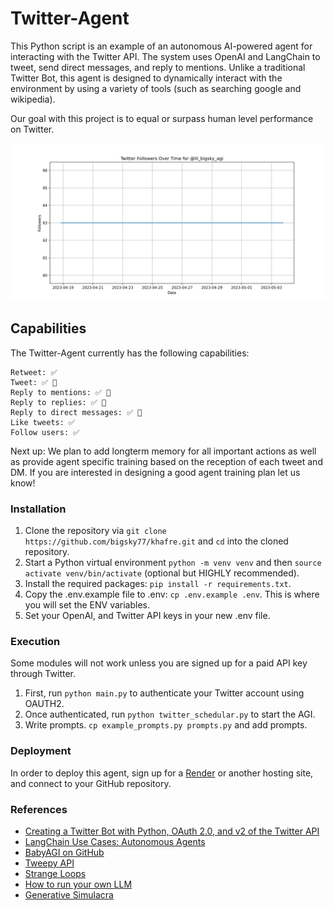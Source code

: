 # Twitter-Agent

This Python script is an example of an autonomous AI-powered agent for interacting with the Twitter API. The system uses OpenAI and LangChain to tweet, send direct messages, and reply to mentions. Unlike a traditional Twitter Bot, this agent is designed to dynamically interact with the environment by using a variety of tools (such as searching google and wikipedia).

Our goal with this project is to equal or surpass human level performance on Twitter.

![Twitter Followers Over Time](graphs/lil_bigsky_agi_followers_over_time.png)

## Capabilities

 The Twitter-Agent currently has the following capabilities: 

    Retweet: ✅ 
    Tweet: ✅ 🤖
    Reply to mentions: ✅ 🤖
    Reply to replies: ✅ 🤖
    Reply to direct messages: ✅ 🤖
    Like tweets: ✅ 
    Follow users: ✅ 

Next up: We plan to add longterm memory for all important actions as well as provide agent specific training based on the reception of each tweet and DM.  If you are interested in designing a good agent training plan let us know!

### Installation

1. Clone the repository via `git clone https://github.com/bigsky77/khafre.git` and `cd` into the cloned repository.
2. Start a Python virtual environment `python -m venv venv` and then `source activate venv/bin/activate` (optional but HIGHLY recommended).
3. Install the required packages: `pip install -r requirements.txt`.
4. Copy the .env.example file to .env: `cp .env.example .env`. This is where you will set the ENV variables.
5. Set your OpenAI, and Twitter API keys in your new .env file.

### Execution

Some modules will not work unless you are signed up for a paid API key through Twitter.

1. First, run `python main.py` to authenticate your Twitter account using OAUTH2.
2. Once authenticated, run `python twitter_schedular.py` to start the AGI.
3. Write prompts.  `cp example_prompts.py prompts.py` and add prompts.

### Deployment

In order to deploy this agent, sign up for a [Render](https://render.com/) or another hosting site, and connect to your GitHub repository.

### References

- [Creating a Twitter Bot with Python, OAuth 2.0, and v2 of the Twitter API](https://developer.twitter.com/en/docs/tutorials/creating-a-twitter-bot-with-python--oauth-2-0--and-v2-of-the-twi)
- [LangChain Use Cases: Autonomous Agents](https://python.langchain.com/en/latest/use_cases/autonomous_agents.html)
- [BabyAGI on GitHub](https://github.com/yoheinakajima/babyagi)
- [Tweepy API](https://docs.tweepy.org/en/stable/api.html)
- [Strange Loops](https://en.wikipedia.org/wiki/Strange_loop)
- [How to run your own LLM](https://blog.rfox.eu/en/Programming/How_to_run_your_own_LLM_GPT.html)
- [Generative Simulacra](https://arxiv.org/abs/2304.03442)
